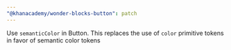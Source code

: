 ```yaml
---
"@khanacademy/wonder-blocks-button": patch
---
```


Use `semanticColor` in Button. This replaces the use of `color` primitive tokens in favor of semantic color tokens
